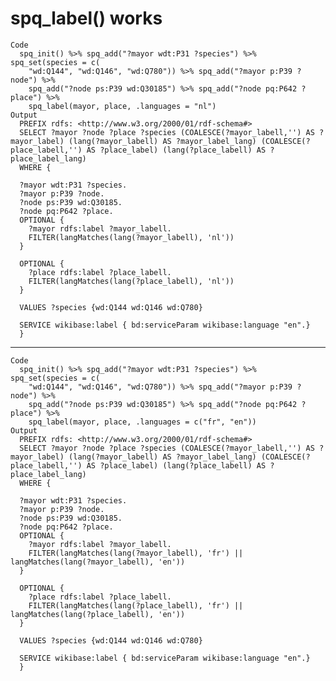 # spq_label() works

    Code
      spq_init() %>% spq_add("?mayor wdt:P31 ?species") %>% spq_set(species = c(
        "wd:Q144", "wd:Q146", "wd:Q780")) %>% spq_add("?mayor p:P39 ?node") %>%
        spq_add("?node ps:P39 wd:Q30185") %>% spq_add("?node pq:P642 ?place") %>%
        spq_label(mayor, place, .languages = "nl")
    Output
      PREFIX rdfs: <http://www.w3.org/2000/01/rdf-schema#>
      SELECT ?mayor ?node ?place ?species (COALESCE(?mayor_labell,'') AS ?mayor_label) (lang(?mayor_labell) AS ?mayor_label_lang) (COALESCE(?place_labell,'') AS ?place_label) (lang(?place_labell) AS ?place_label_lang)
      WHERE {
      
      ?mayor wdt:P31 ?species.
      ?mayor p:P39 ?node.
      ?node ps:P39 wd:Q30185.
      ?node pq:P642 ?place.
      OPTIONAL {
      	?mayor rdfs:label ?mayor_labell.
      	FILTER(langMatches(lang(?mayor_labell), 'nl'))
      }
      
      OPTIONAL {
      	?place rdfs:label ?place_labell.
      	FILTER(langMatches(lang(?place_labell), 'nl'))
      }
      
      VALUES ?species {wd:Q144 wd:Q146 wd:Q780}
      
      SERVICE wikibase:label { bd:serviceParam wikibase:language "en".}
      }
      

---

    Code
      spq_init() %>% spq_add("?mayor wdt:P31 ?species") %>% spq_set(species = c(
        "wd:Q144", "wd:Q146", "wd:Q780")) %>% spq_add("?mayor p:P39 ?node") %>%
        spq_add("?node ps:P39 wd:Q30185") %>% spq_add("?node pq:P642 ?place") %>%
        spq_label(mayor, place, .languages = c("fr", "en"))
    Output
      PREFIX rdfs: <http://www.w3.org/2000/01/rdf-schema#>
      SELECT ?mayor ?node ?place ?species (COALESCE(?mayor_labell,'') AS ?mayor_label) (lang(?mayor_labell) AS ?mayor_label_lang) (COALESCE(?place_labell,'') AS ?place_label) (lang(?place_labell) AS ?place_label_lang)
      WHERE {
      
      ?mayor wdt:P31 ?species.
      ?mayor p:P39 ?node.
      ?node ps:P39 wd:Q30185.
      ?node pq:P642 ?place.
      OPTIONAL {
      	?mayor rdfs:label ?mayor_labell.
      	FILTER(langMatches(lang(?mayor_labell), 'fr') || langMatches(lang(?mayor_labell), 'en'))
      }
      
      OPTIONAL {
      	?place rdfs:label ?place_labell.
      	FILTER(langMatches(lang(?place_labell), 'fr') || langMatches(lang(?place_labell), 'en'))
      }
      
      VALUES ?species {wd:Q144 wd:Q146 wd:Q780}
      
      SERVICE wikibase:label { bd:serviceParam wikibase:language "en".}
      }
      

